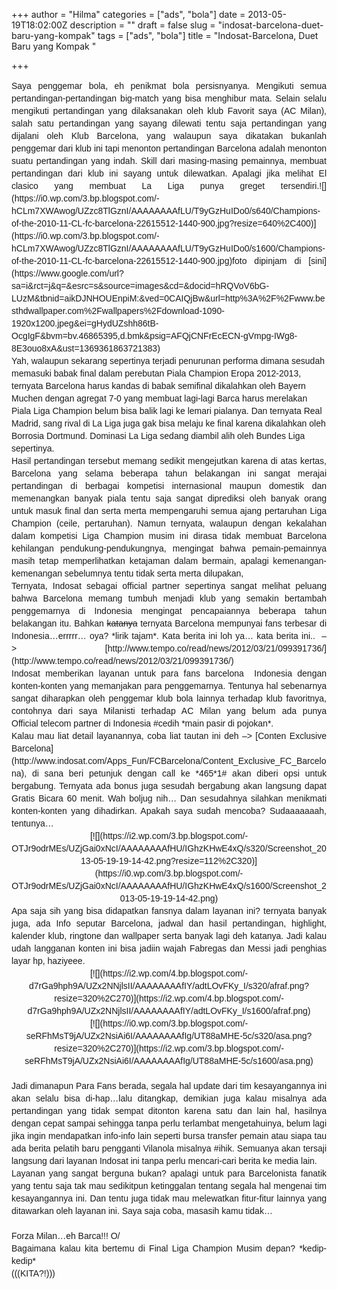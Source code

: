 +++
author = "Hilma"
categories = ["ads", "bola"]
date = 2013-05-19T18:02:00Z
description = ""
draft = false
slug = "indosat-barcelona-duet-baru-yang-kompak"
tags = ["ads", "bola"]
title = "Indosat-Barcelona, Duet Baru yang Kompak "

+++

<div style="border: 0px; font-family: Helvetica, Arial, 'Droid Sans', sans-serif; font-size: 14px; line-height: 1.428571em; margin: 0px; padding: 0px;"><div style="text-align: justify;">Saya penggemar bola, eh penikmat bola persisnyanya. Mengikuti semua pertandingan-pertandingan big-match yang bisa menghibur mata. Selain selalu mengikuti pertandingan yang dilaksanakan oleh klub Favorit saya (AC Milan), salah satu pertandingan yang sayang dilewati tentu saja pertandingan yang dijalani oleh Klub Barcelona, yang walaupun saya dikatakan bukanlah penggemar dari klub ini tapi menonton pertandingan Barcelona adalah menonton suatu pertandingan yang indah. Skill dari masing-masing pemainnya, membuat pertandingan dari klub ini sayang untuk dilewatkan. Apalagi jika melihat El clasico yang membuat La Liga punya greget tersendiri.![](https://i0.wp.com/3.bp.blogspot.com/-hCLm7XWAwog/UZzc8TlGznI/AAAAAAAAfLU/T9yGzHuIDo0/s640/Champions-of-the-2010-11-CL-fc-barcelona-22615512-1440-900.jpg?resize=640%2C400)](https://i0.wp.com/3.bp.blogspot.com/-hCLm7XWAwog/UZzc8TlGznI/AAAAAAAAfLU/T9yGzHuIDo0/s1600/Champions-of-the-2010-11-CL-fc-barcelona-22615512-1440-900.jpg)</td></tr><tr><td class="tr-caption" style="text-align: center;">foto dipinjam di [sini](https://www.google.com/url?sa=i&rct=j&q=&esrc=s&source=images&cd=&docid=hRQVoV6bG-LUzM&tbnid=aikDJNHOUEnpiM:&ved=0CAIQjBw&url=http%3A%2F%2Fwww.besthdwallpaper.com%2Fwallpapers%2Fdownload-1090-1920x1200.jpeg&ei=gHydUZshh86tB-OcgIgF&bvm=bv.46865395,d.bmk&psig=AFQjCNFrEcECN-gVmpg-IWg8-8E3ouo8xA&ust=1369361863721383)</td></tr></tbody></table> 

</div><div class="separator" style="clear: both; text-align: center;"></div><div class="separator" style="clear: both; text-align: center;"></div><div class="separator" style="clear: both; text-align: center;"></div><span style="line-height: 1.428571em; text-align: justify;">Yah, walaupun sekarang sepertinya terjadi penurunan performa dimana sesudah memasuki babak final dalam perebutan Piala Champion Eropa 2012-2013, ternyata Barcelona harus kandas di babak semifinal dikalahkan oleh Bayern Muchen dengan agregat 7-0 yang membuat lagi-lagi Barca harus merelakan Piala Liga Champion belum bisa balik lagi ke lemari pialanya. Dan ternyata Real Madrid, sang rival di La Liga juga gak bisa melaju ke final karena dikalahkan oleh Borrosia Dortmund. Dominasi La Liga sedang diambil alih oleh Bundes Liga sepertinya.</span><span style="line-height: 1.428571em; text-align: justify;"> </span>  
<span style="line-height: 1.428571em; text-align: justify;">  
</span>

</div><div style="border: 0px; font-family: Helvetica, Arial, 'Droid Sans', sans-serif; font-size: 14px; line-height: 1.428571em; margin: 0px; padding: 0px;"><div style="text-align: justify;">Hasil pertandingan tersebut memang sedikit mengejutkan karena di atas kertas, Barcelona yang selama beberapa tahun belakangan ini sangat merajai pertandingan di berbagai kompetisi internasional maupun domestik dan memenangkan banyak piala tentu saja sangat diprediksi oleh banyak orang untuk masuk final dan serta merta mempengaruhi semua ajang pertaruhan Liga Champion (ceile, pertaruhan). Namun ternyata, walaupun dengan kekalahan dalam kompetisi Liga Champion musim ini dirasa tidak membuat Barcelona kehilangan pendukung-pendukungnya, mengingat bahwa pemain-pemainnya masih tetap memperlihatkan ketajaman dalam bermain, apalagi kemenangan-kemenangan sebelumnya tentu tidak serta merta dilupakan,</div><div style="text-align: justify;"><span style="line-height: 1.428571em;">Ternyata, Indosat sebagai official partner sepertinya sangat melihat peluang bahwa Barcelona memang tumbuh menjadi klub yang semakin bertambah penggemarnya di Indonesia mengingat pencapaiannya beberapa tahun belakangan itu. Bahkan <span style="text-decoration: line-through;">katanya</span> ternyata Barcelona mempunyai fans terbesar di Indonesia…errrrr… oya? *lirik tajam*. Kata berita ini loh ya… kata berita ini..  –> </span>[http://www.tempo.co/read/news/2012/03/21/099391736/](http://www.tempo.co/read/news/2012/03/21/099391736/)</div></div><div style="border: 0px; font-family: Helvetica, Arial, 'Droid Sans', sans-serif; font-size: 14px; line-height: 1.428571em; margin: 0px; padding: 0px;"><div style="text-align: justify;">Indosat memberikan layanan untuk para fans barcelona  Indonesia dengan konten-konten yang memanjakan para penggemarnya. Tentunya hal sebenarnya sangat diharapkan oleh penggemar klub bola lainnya terhadap klub favoritnya, contohnya dari saya Milanisti terhadap AC Milan yang belum ada punya Official <span style="line-height: 1.428571em;">telecom</span><span style="line-height: 1.428571em;"> </span><span style="line-height: 1.428571em;">partner di Indonesia #cedih *main pasir di pojokan*.</span></div><div style="text-align: justify;"><span style="line-height: 1.428571em;">Kalau mau liat detail layanannya, coba liat tautan ini deh –> [Conten Exclusive Barcelona](http://www.indosat.com/Apps_Fun/FCBarcelona/Content_Exclusive_FC_Barcelona), di sana beri petunjuk d</span>engan call ke *465*1# akan diberi opsi untuk bergabung. Ternyata ada bonus juga sesudah bergabung akan langsung dapat Gratis Bicara 60 menit. Wah boljug nih… Dan sesudahnya silahkan menikmati konten-konten yang dihadirkan. Apakah saya sudah mencoba? Sudaaaaaaah, tentunya…</div><div class="separator" style="clear: both; text-align: center;">[![](https://i2.wp.com/3.bp.blogspot.com/-OTJr9odrMEs/UZjGai0xNcI/AAAAAAAAfHU/IGhzKHwE4xQ/s320/Screenshot_2013-05-19-19-14-42.png?resize=112%2C320)](https://i0.wp.com/3.bp.blogspot.com/-OTJr9odrMEs/UZjGai0xNcI/AAAAAAAAfHU/IGhzKHwE4xQ/s1600/Screenshot_2013-05-19-19-14-42.png)</div><div style="text-align: justify;"><span style="line-height: 1.428571em;">Apa saja sih yang bisa didapatkan fansnya dalam layanan ini? ternyata banyak juga, ada Info seputar Barcelona, jadwal dan hasil pertandingan, highlight, kalender klub, ringtone dan wallpaper serta banyak lagi deh katanya. Jadi kalau udah langganan konten ini bisa jadiin wajah Fabregas dan Messi jadi penghias layar hp, haziyeee. </span><div class="separator" style="clear: both; text-align: center;"></div><div class="separator" style="clear: both; text-align: center;">[![](https://i2.wp.com/4.bp.blogspot.com/-d7rGa9hph9A/UZx2NNjlsII/AAAAAAAAfIY/adtLOvFKy_I/s320/afraf.png?resize=320%2C270)](https://i2.wp.com/4.bp.blogspot.com/-d7rGa9hph9A/UZx2NNjlsII/AAAAAAAAfIY/adtLOvFKy_I/s1600/afraf.png)</div><div class="separator" style="clear: both; text-align: center;">[![](https://i0.wp.com/3.bp.blogspot.com/-seRFhMsT9jA/UZx2NsiAi6I/AAAAAAAAfIg/UT88aMHE-5c/s320/asa.png?resize=320%2C270)](https://i2.wp.com/3.bp.blogspot.com/-seRFhMsT9jA/UZx2NsiAi6I/AAAAAAAAfIg/UT88aMHE-5c/s1600/asa.png)</div><div class="separator" style="clear: both; text-align: center;"></div><span style="line-height: 1.428571em;"> </span>

</div><div style="text-align: justify;"><span style="line-height: 1.428571em;">Jadi dimanapun Para Fans berada, segala hal update dari tim kesayangannya ini akan selalu bisa di-hap…lalu ditangkap, demikian juga kalau misalnya ada pertandingan yang tidak sempat ditonton karena satu dan lain hal, hasilnya dengan cepat sampai sehingga tanpa perlu terlambat mengetahuinya, belum lagi jika ingin mendapatkan info-info lain seperti bursa transfer pemain atau siapa tau ada berita pelatih baru pengganti Vilanola misalnya #ihik. Semuanya akan tersaji langsung dari layanan Indosat ini tanpa perlu mencari-cari berita ke media lain.</span></div><div style="text-align: justify;"><span style="line-height: 1.428571em;">Layanan yang sangat berguna bukan? apalagi untuk para Barcelonista</span><span style="line-height: 1.428571em;"> fanatik yang tentu saja tak mau sedikitpun ketinggalan tentang segala hal mengenai tim kesayangannya ini. Dan tentu juga tidak mau melewatkan fitur-fitur lainnya yang ditawarkan oleh layanan ini. Saya saja coba, masasih kamu tidak…</span></div><div style="text-align: justify;"><span style="line-height: 1.428571em;"> </span></div><div style="text-align: justify;">Forza Milan…eh Barca!!! O/</div><div style="text-align: justify;">Bagaimana kalau kita bertemu di Final Liga Champion Musim depan? *kedip-kedip*</div><div style="text-align: justify;">(((KITA?!)))</div><span style="line-height: 1.428571em;"> </span>

</div><div style="border: 0px; font-family: Helvetica, Arial, 'Droid Sans', sans-serif; font-size: 14px; line-height: 1.428571em; margin: 0px; padding: 0px;"></div><div style="border: 0px; font-family: Helvetica, Arial, 'Droid Sans', sans-serif; font-size: 14px; line-height: 1.428571em; margin: 0px; padding: 0px;"></div>


